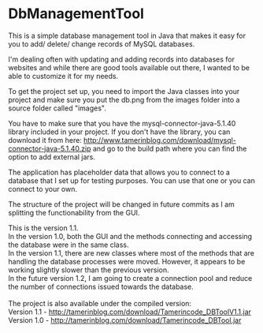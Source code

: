 # DbManagementTool
This is a simple database management tool in Java that makes it easy for you to add/ delete/ change records of MySQL databases. 

I'm dealing often with updating and adding records into databases for websites and while there are good tools available out there, I wanted to be able to customize it for my needs.

To get the project set up, you need to import the Java classes into your project and make sure you put the db.png from the images folder into a source folder called "images".

You have to make sure that you have the mysql-connector-java-5.1.40 library included in your project. If you don't have the library, you can download it from here: http://www.tamerinblog.com/download/mysql-connector-java-5.1.40.zip and go to the build path where you can find the option to add external jars.

The application has placeholder data that allows you to connect to a database that I set up for testing purposes. You can use that one or you can connect to your own.

The structure of the project will be changed in future commits as I am splitting the functionability from the GUI.

This is the version 1.1.<br/>
In the version 1.0, both the GUI and the methods connecting and accessing the database were in the same class.<br/>
In the version 1.1, there are new classes where most of the methods that are handling the database processes were moved. However, it appears to be working slightly slower than the previous version.<br/>
In the future version 1.2, I am going to create a connection pool and reduce the number of connections issued towards the database.<br/><br/>
The project is also available under the compiled version:<br/>
Version 1.1 -  http://tamerinblog.com/download/Tamerincode_DBToolV1.1.jar<br/>
Version 1.0 -  http://tamerinblog.com/download/Tamerincode_DBTool.jar
